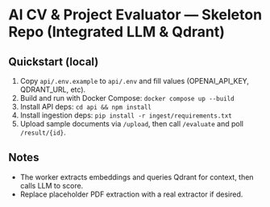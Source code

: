 # AI CV & Project Evaluator — Skeleton Repo (Integrated LLM & Qdrant)

## Quickstart (local)

1. Copy `api/.env.example` to `api/.env` and fill values (OPENAI_API_KEY, QDRANT_URL, etc).
2. Build and run with Docker Compose: `docker compose up --build`
3. Install API deps: `cd api && npm install`
4. Install ingestion deps: `pip install -r ingest/requirements.txt`
5. Upload sample documents via `/upload`, then call `/evaluate` and poll `/result/{id}`.

## Notes
- The worker extracts embeddings and queries Qdrant for context, then calls LLM to score.
- Replace placeholder PDF extraction with a real extractor if desired.
